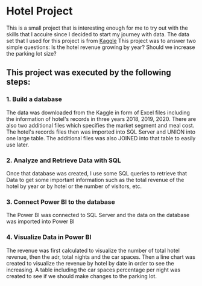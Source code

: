# Hotel Project
This is a small project that is interesting enough for me to try out with the skills that I accuire since I decided to start my journey with data. The data set that I used for this project is from [Kaggle](https://www.kaggle.com/datasets/ferranindata/hotel-revenue-data-project)
This project was to answer two simple questions: 
Is the hotel revenue growing by year?
Should we increase the parking lot size?

## This project was executed by the following steps:
### 1. Build a database
The data was downloaded from the Kaggle in form of Excel files including the information of hotel's records in three years 2018, 2019, 2020. There are also two additional files which specifies the market segment and meal cost.
The hotel's records files then was imported into SQL Server and UNION into one large table. The additional files was also JOINED into that table to easily use later.

### 2. Analyze and Retrieve Data with SQL
Once that database was created, I use some SQL queries to retrieve that Data to get some important information such as the total revenue of the hotel by year or by hotel or the number of visitors, etc. 

### 3. Connect Power BI to the database
The Power BI was connected to SQL Server and the data on the database was imported into Power BI

### 4. Visualize Data in Power BI
The revenue was first calculated to visualize the number of total hotel revenue, then the adr, total nights and the car spaces. Then a line chart was created to visualize the revenue by hotel by date in order to see the increasing. A table including the car spaces percentage per night was created to see if we should make changes to the parking lot.

